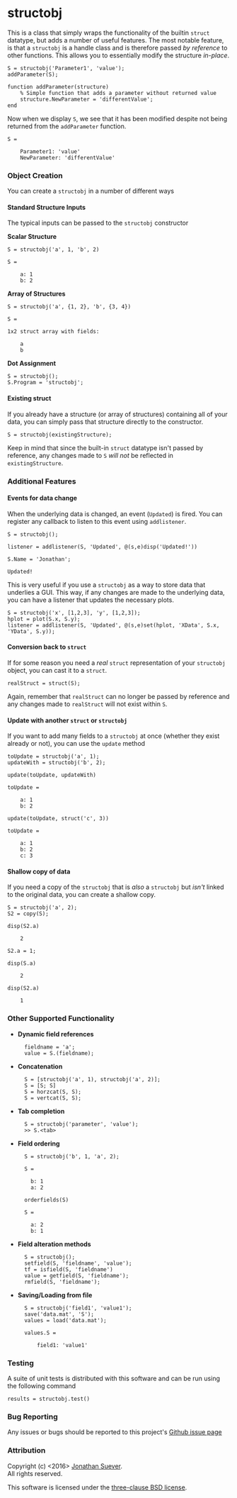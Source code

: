 # structobj
This is a class that simply wraps the functionality of the builtin `struct` datatype, but adds a number of useful features. The most notable feature, is that a `structobj` is a handle class and is therefore passed *by reference* to other functions. This allows you to essentially modify the structure *in-place*.

    S = structobj('Parameter1', 'value');
    addParameter(S);

    function addParameter(structure)
        % Simple function that adds a parameter without returned value
        structure.NewParameter = 'differentValue';
    end

Now when we display `S`, we see that it has been modified despite not being returned from the `addParameter` function.

    S =

        Parameter1: 'value'
        NewParameter: 'differentValue'

### Object Creation
You can create a `structobj` in a number of different ways

#### Standard Structure Inputs ####

The typical inputs can be passed to the `structobj` constructor

**Scalar Structure**

    S = structobj('a', 1, 'b', 2)

    S =

        a: 1
        b: 2

**Array of Structures**

    S = structobj('a', {1, 2}, 'b', {3, 4})

    S =

    1x2 struct array with fields:

        a
        b

**Dot Assignment**

    S = structobj();
    S.Program = 'structobj';

#### Existing struct

If you already have a structure (or array of structures) containing all of your data, you can simply pass that structure directly to the constructor.

    S = structobj(existingStructure);

Keep in mind that since the built-in `struct` datatype isn't passed by reference, any changes made to `S` *will not* be reflected in `existingStructure`.


### Additional Features

#### Events for data change

When the underlying data is changed, an event (`Updated`) is fired. You can register any callback to listen to this event using `addlistener`.

    S = structobj();

    listener = addlistener(S, 'Updated', @(s,e)disp('Updated!'))

    S.Name = 'Jonathan';

    Updated!

This is very useful if you use a `structobj` as a way to store data that underlies a GUI. This way, if any changes are made to the underlying data, you can have a listener that updates the necessary plots.


    S = structobj('x', [1,2,3], 'y', [1,2,3]);
    hplot = plot(S.x, S.y);
    listener = addlistener(S, 'Updated', @(s,e)set(hplot, 'XData', S.x, 'YData', S.y));



#### Conversion back to `struct`

If for some reason you need a *real* `struct` representation of your `structobj` object, you can cast it to a `struct`.

    realStruct = struct(S);

Again, remember that `realStruct` can no longer be passed by reference and any changes made to `realStruct` will not exist within `S`.

#### Update with another `struct` or `structobj`

If you want to add many fields to a `structobj` at once (whether they exist already or not), you can use the `update` method

    toUpdate = structobj('a', 1);
    updateWith = structobj('b', 2);

    update(toUpdate, updateWith)
    
    toUpdate = 
        
        a: 1
        b: 2

    update(toUpdate, struct('c', 3))

    toUpdate = 
        
        a: 1
        b: 2
        c: 3


#### Shallow copy of data

If you need a copy of the `structobj` that is *also* a `structobj` but *isn't* linked to the original data, you can create a shallow copy.

    S = structobj('a', 2);
    S2 = copy(S);

    disp(S2.a)

        2

    S2.a = 1;

    disp(S.a)
       
        2

    disp(S2.a)

        1


### Other Supported Functionality

* **Dynamic field references**

        fieldname = 'a';
        value = S.(fieldname);

* **Concatenation**

        S = [structobj('a', 1), structobj('a', 2)];
        S = [S; S]
        S = horzcat(S, S);
        S = vertcat(S, S);

* **Tab completion**

        S = structobj('parameter', 'value');
        >> S.<tab>

* **Field ordering**

        S = structobj('b', 1, 'a', 2);

        S = 

          b: 1
          a: 2

        orderfields(S)

        S = 

          a: 2
          b: 1

* **Field alteration methods**

        S = structobj();
        setfield(S, 'fieldname', 'value');
        tf = isfield(S, 'fieldname')
        value = getfield(S, 'fieldname');
        rmfield(S, 'fieldname');

* **Saving/Loading from file**

        S = structobj('field1', 'value1');
        save('data.mat', 'S');
        values = load('data.mat');

        values.S = 

            field1: 'value1'

### Testing

A suite of unit tests is distributed with this software and can be run using the following command

    results = structobj.test()

### Bug Reporting

Any issues or bugs should be reported to this project's [Github issue page][3]

### Attribution

Copyright (c) <2016> [Jonathan Suever][1].  
All rights reserved.

This software is licensed under the [three-clause BSD license][2].

[1]: https://github.com/suever
[2]: https://github.com/suever/structobj/blob/master/LICENSE
[3]: https://github.com/suever/structobj/issue
